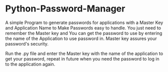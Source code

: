 # Python-Password-Manager
A simple Program to generate passwords for applications with a Master Key and Application Name to Make Passwords easy to handle. You just need to remember the Master key and You can get the password to use by entering the name of the Application to use password in. Master key assures your password's security.

Run the .py file and enter the Master key with the name of the application to get your password, repeat in future when you need the password to log in to the application again.
